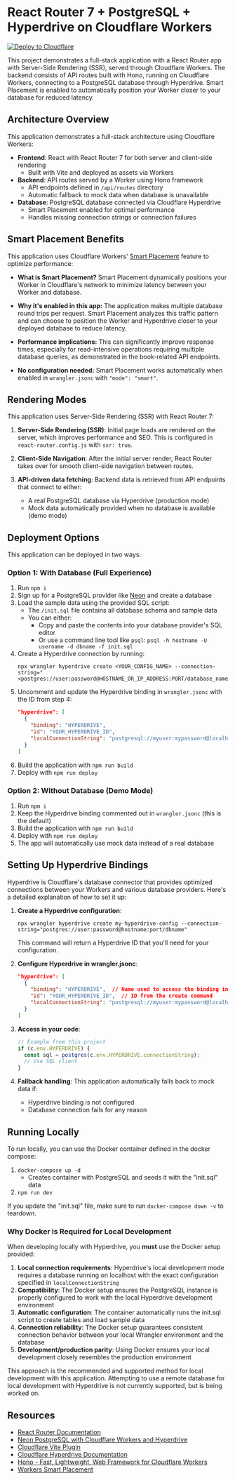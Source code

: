 # React Router 7 + PostgreSQL + Hyperdrive on Cloudflare Workers

[![Deploy to Cloudflare](https://deploy.workers.cloudflare.com/button)](https://deploy.workers.cloudflare.com/?https://github.com/cloudflare/templates/tree/staging/react-router-postgres-ssr-template)

<!-- dash-content-start -->

This project demonstrates a full-stack application with a React Router app with Server-Side Rendering (SSR), served through Cloudflare Workers. The backend consists of API routes built with Hono, running on Cloudflare Workers, connecting to a PostgreSQL database through Hyperdrive. Smart Placement is enabled to automatically position your Worker closer to your database for reduced latency.

<!-- dash-content-end -->

## Architecture Overview

This application demonstrates a full-stack architecture using Cloudflare Workers:

- **Frontend**: React with React Router 7 for both server and client-side rendering
  - Built with Vite and deployed as assets via Workers
- **Backend**: API routes served by a Worker using Hono framework
  - API endpoints defined in `/api/routes` directory
  - Automatic fallback to mock data when database is unavailable
- **Database**: PostgreSQL database connected via Cloudflare Hyperdrive
  - Smart Placement enabled for optimal performance
  - Handles missing connection strings or connection failures

## Smart Placement Benefits

This application uses Cloudflare Workers' [Smart Placement](https://developers.cloudflare.com/workers/configuration/smart-placement/) feature to optimize performance:

- **What is Smart Placement?** Smart Placement dynamically positions your Worker in Cloudflare's network to minimize latency between your Worker and database.

- **Why it's enabled in this app:** The application makes multiple database round trips per request. Smart Placement analyzes this traffic pattern and can choose to position the Worker and Hyperdrive closer to your deployed database to reduce latency.

- **Performance implications:** This can significantly improve response times, especially for read-intensive operations requiring multiple database queries, as demonstrated in the book-related API endpoints.

- **No configuration needed:** Smart Placement works automatically when enabled in `wrangler.jsonc` with `"mode": "smart"`.

## Rendering Modes

This application uses Server-Side Rendering (SSR) with React Router 7:

1. **Server-Side Rendering (SSR)**: Initial page loads are rendered on the server, which improves performance and SEO. This is configured in `react-router.config.js` with `ssr: true`.

2. **Client-Side Navigation**: After the initial server render, React Router takes over for smooth client-side navigation between routes.

3. **API-driven data fetching**: Backend data is retrieved from API endpoints that connect to either:
   - A real PostgreSQL database via Hyperdrive (production mode)
   - Mock data automatically provided when no database is available (demo mode)

## Deployment Options

This application can be deployed in two ways:

### Option 1: With Database (Full Experience)

1. Run `npm i`
2. Sign up for a PostgreSQL provider like [Neon](https://neon.tech) and create a database
3. Load the sample data using the provided SQL script:
   - The `/init.sql` file contains all database schema and sample data
   - You can either:
     - Copy and paste the contents into your database provider's SQL editor
     - Or use a command line tool like `psql`: `psql -h hostname -U username -d dbname -f init.sql`
4. Create a Hyperdrive connection by running:
   ```
   npx wrangler hyperdrive create <YOUR_CONFIG_NAME> --connection-string="<postgres://user:password@HOSTNAME_OR_IP_ADDRESS:PORT/database_name>"
   ```
5. Uncomment and update the Hyperdrive binding in `wrangler.jsonc` with the ID from step 4:
   ```json
   "hyperdrive": [
     {
       "binding": "HYPERDRIVE",
       "id": "YOUR_HYPERDRIVE_ID",
       "localConnectionString": "postgresql://myuser:mypassword@localhost:5432/mydatabase"
     }
   ]
   ```
6. Build the application with `npm run build`
7. Deploy with `npm run deploy`

### Option 2: Without Database (Demo Mode)

1. Run `npm i`
2. Keep the Hyperdrive binding commented out in `wrangler.jsonc` (this is the default)
3. Build the application with `npm run build`
4. Deploy with `npm run deploy`
5. The app will automatically use mock data instead of a real database

## Setting Up Hyperdrive Bindings

Hyperdrive is Cloudflare's database connector that provides optimized connections between your Workers and various database providers. Here's a detailed explanation of how to set it up:

1. **Create a Hyperdrive configuration**:

   ```
   npx wrangler hyperdrive create my-hyperdrive-config --connection-string="postgres://user:password@hostname:port/dbname"
   ```

   This command will return a Hyperdrive ID that you'll need for your configuration.

2. **Configure Hyperdrive in wrangler.jsonc**:

   ```json
   "hyperdrive": [
     {
       "binding": "HYPERDRIVE",  // Name used to access the binding in your code
       "id": "YOUR_HYPERDRIVE_ID",  // ID from the create command
       "localConnectionString": "postgresql://myuser:mypassword@localhost:5432/mydatabase"  // Local dev connection
     }
   ]
   ```

3. **Access in your code**:

   ```javascript
   // Example from this project
   if (c.env.HYPERDRIVE) {
     const sql = postgres(c.env.HYPERDRIVE.connectionString);
     // Use SQL client
   }
   ```

4. **Fallback handling**: This application automatically falls back to mock data if:
   - Hyperdrive binding is not configured
   - Database connection fails for any reason

## Running Locally

To run locally, you can use the Docker container defined in the docker compose:

1. `docker-compose up -d`
   - Creates container with PostgreSQL and seeds it with the "init.sql" data
2. `npm run dev`

If you update the "init.sql" file, make sure to run `docker-compose down -v` to teardown.

### Why Docker is Required for Local Development

When developing locally with Hyperdrive, you **must** use the Docker setup provided:

1. **Local connection requirements**: Hyperdrive's local development mode requires a database running on localhost with the exact configuration specified in `localConnectionString`
2. **Compatibility**: The Docker setup ensures the PostgreSQL instance is properly configured to work with the local Hyperdrive development environment
3. **Automatic configuration**: The container automatically runs the init.sql script to create tables and load sample data
4. **Connection reliability**: The Docker setup guarantees consistent connection behavior between your local Wrangler environment and the database
5. **Development/production parity**: Using Docker ensures your local development closely resembles the production environment

This approach is the recommended and supported method for local development with this application. Attempting to use a remote database for local development with Hyperdrive is not currently supported, but is being worked on.

## Resources

- [React Router Documentation](https://reactrouter.com/en/main)
- [Neon PostgreSQL with Cloudflare Workers and Hyperdrive](https://developers.cloudflare.com/hyperdrive/examples/neon/)
- [Cloudflare Vite Plugin](https://www.npmjs.com/package/@cloudflare/vite-plugin)
- [Cloudflare Hyperdrive Documentation](https://developers.cloudflare.com/hyperdrive/get-started/)
- [Hono - Fast, Lightweight, Web Framework for Cloudflare Workers](https://hono.dev/docs/getting-started/cloudflare-workers)
- [Workers Smart Placement](https://developers.cloudflare.com/workers/configuration/smart-placement/)
